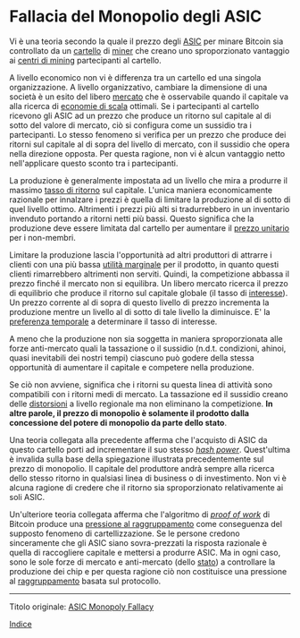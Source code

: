 # Fallacia del Monopolio degli ASIC



Vi è una teoria secondo la quale il prezzo degli [ASIC](https://it.wikipedia.org/wiki/Application_specific_integrated_circuit) per minare Bitcoin sia controllato da un [cartello](https://mises.org/library/man-economy-and-state-power-and-market/html/p/1059) di [miner](ch101-glossary.md#miner) che creano uno sproporzionato vantaggio ai [centri di mining](ch101-glossary.md#centro-di-mining-mine) partecipanti al cartello.

A livello economico non vi è differenza tra un cartello ed una singola organizzazione. A livello organizzativo, cambiare la dimensione di una società è un esito del libero [mercato](ch101-glossary.md#mercato) che è osservabile quando il capitale va alla ricerca di [economie di scala](https://it.wikipedia.org/wiki/Economie_di_scala) ottimali. Se i partecipanti al cartello ricevono gli ASIC ad un prezzo che produce un ritorno sul capitale al di sotto del valore di mercato, ciò si configura come un sussidio tra i partecipanti. Lo stesso fenomeno si verifica per un prezzo che produce dei ritorni sul capitale al di sopra del livello di mercato, con il sussidio che opera nella direzione opposta. Per questa ragione, non vi è alcun vantaggio netto nell'applicare questo sconto tra i partecipanti.

La produzione è generalmente impostata ad un livello che mira a produrre il massimo [tasso di ritorno](https://en.wikipedia.org/wiki/Rate_of_return) sul capitale. L'unica maniera economicamente razionale per innalzare i prezzi è quella di limitare la produzione al di sotto di quel livello ottimo. Altrimenti i prezzi più alti si tradurrebbero in un inventario invenduto portando a ritorni netti più bassi. Questo significa che la produzione deve essere limitata dal cartello per aumentare il [prezzo unitario](https://en.wikipedia.org/wiki/Unit_price) per i non-membri.

Limitare la produzione lascia l'opportunità ad altri produttori di attrarre i clienti con una più bassa [utilità marginale](https://it.wikipedia.org/wiki/Utilit%C3%A0_marginale) per il prodotto, in quanto questi clienti rimarrebbero altrimenti non serviti. Quindi, la competizione abbassa il prezzo finché il mercato non si equilibra. Un libero mercato ricerca il prezzo di equilibrio che produce il ritorno sul capitale globale (il tasso di [interesse](ch101-glossary.md#interesse)). Un prezzo corrente al di sopra di questo livello di prezzo incrementa la produzione mentre un livello al di sotto di tale livello la diminuisce. E' la [preferenza temporale](https://en.wikipedia.org/wiki/Time_preference) a determinare il tasso di interesse.

A meno che la produzione non sia soggetta in maniera sproporzionata alle forze anti-mercato quali la tassazione o il sussidio (n.d.t. condizioni, ahinoi, quasi inevitabili dei nostri tempi) ciascuno può godere della stessa opportunità di aumentare il capitale e competere nella produzione. 

Se ciò non avviene, significa che i ritorni su questa linea di attività sono compatibili con i ritorni medi di mercato. La tassazione ed il sussidio creano delle [distorsioni](ch101-glossary.md#distorsione) a livello regionale ma non eliminano la competizione. **In altre parole, il prezzo di monopolio è solamente il prodotto dalla concessione del potere di monopolio da parte dello stato**. 

Una teoria collegata alla precedente afferma che l'acquisto di ASIC da questo cartello porti ad incrementare il suo stesso [_hash power_](ch101-glossary.md#hash-power). Quest'ultima è invalida sulla base della spiegazione illustrata precedentemente sul prezzo di monopolio. Il capitale del produttore andrà sempre alla ricerca dello stesso ritorno in qualsiasi linea di business o di investimento. Non vi è alcuna ragione di credere che il ritorno sia sproporzionato relativamente ai soli ASIC.

Un'ulteriore teoria collegata afferma che l'algoritmo di [_proof of work_](ch101-glossary.md#prova-di-lavoro-proof-of-work) di Bitcoin produce una [pressione al raggruppamento](ch039-pooling-pressure-risk.md) come conseguenza del supposto fenomeno di cartellizzazione. Se le persone credono sinceramente che gli ASIC siano sovra-prezzati la risposta razionale è quella di raccogliere capitale e mettersi a produrre ASIC. Ma in ogni caso, sono le sole forze di mercato e anti-mercato (dello [stato](ch101-glossary.md#distorsione)) a controllare la produzione dei chip e per questa ragione ciò non costituisce una pressione al [raggruppamento](ch101-glossary.md#raggruppamento-pooling) basata sul protocollo. 

---

Titolo originale: [ASIC Monopoly Fallacy](https://github.com/libbitcoin/libbitcoin-system/wiki/ASIC-Monopoly-Fallacy)

[Indice](/README.md)
